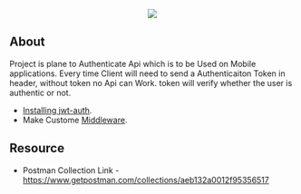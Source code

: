 <p align="center"><a href="http://karbh.com" target="_blank"><img src="http://karbh.com/images/logo-10.png"></a></p>

## About 

Project is plane to Authenticate Api which is to be Used on Mobile applications.
Every time Client will need to send a Authenticaiton Token in header, without token no Api can Work.
token will verify whether the user is authentic or not.

- [Installing jwt-auth](https://jwt-auth.readthedocs.io/en/develop/laravel-installation/).
- Make Custome [Middleware](https://www.redhat.com/en/topics/middleware/what-is-middleware#:~:text=Middleware%20is%20software%20that%20provides,all%20commonly%20handled%20by%20middleware.).

## Resource
- Postman Collection Link - https://www.getpostman.com/collections/aeb132a0012f95356517


